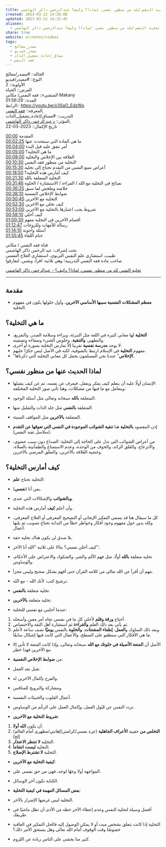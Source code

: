 ```yaml
---  
title: تخلية النفس لله من منظور نفسي، لماذا؟ وكيف؟ عبدالرحمن ذاكر الهاشمي  
created: 2023-03-22 14:20:08  
updated: 2023-03-22 14:25:45  
aliases:  
  - تخلية النفس لله من منظور نفسي، لماذا؟ وكيف؟ عبدالرحمن ذاكر الهاشمي  
share: true  
website: ar/notes/videos  
tags:  
  - مصدر_معالج  
  - مصدر_فيديو  
  - مساق_إعادة_تشغيل_الذات  
  - فقه النفس  
---  
```

  
  
  
الحالة:: #مصدر/معالج    
النوع:: #مصدر/فيديو    
اﻷولوية:: 2    
الغرض:: الحياة    
المنشيء:: فقه النفس/ مكاني Makany    
المدة:: 01:56:29    
الرابط:: <https://youtu.be/x3SaO_EdzWs>    
المعرفة:: [فقه النفس](%D9%81%D9%82%D9%87%20%D8%A7%D9%84%D9%86%D9%81%D8%B3.md),    
التدريب:: #مساق/إعادة_تشغيل_الذات    
المؤثر:: [د عبد الرحمن ذاكر الهاشمي](%D8%AF%20%D8%B9%D8%A8%D8%AF%20%D8%A7%D9%84%D8%B1%D8%AD%D9%85%D9%86%20%D8%B0%D8%A7%D9%83%D8%B1%20%D8%A7%D9%84%D9%87%D8%A7%D8%B4%D9%85%D9%8A.md),    
تاريخ اﻹكمال:: 2023-03-22  
  
<a href="https://www.youtube.com/watch?v=x3SaO_EdzWs&amp;t=0">00:00</a> المقدمة    
<a href="https://www.youtube.com/watch?v=x3SaO_EdzWs&amp;t=145">00:02:25</a> ما هي المادة التي سنتحدث عنها    
<a href="https://www.youtube.com/watch?v=x3SaO_EdzWs&amp;t=240">00:04:00</a> أمر نتفق عليه قبل البدء    
<a href="https://www.youtube.com/watch?v=x3SaO_EdzWs&amp;t=300">00:05:00</a> ما هي التخلية؟    
<a href="https://www.youtube.com/watch?v=x3SaO_EdzWs&amp;t=480">00:08:00</a> العلاقة بين الإخلاص والتخلية    
<a href="https://www.youtube.com/watch?v=x3SaO_EdzWs&amp;t=630">00:10:30</a> التخلية من منظور فقه النفس    
<a href="https://www.youtube.com/watch?v=x3SaO_EdzWs&amp;t=930">00:15:30</a> أعراض تمنع النفس من التقدم تحتاج إلى تخلية    
<a href="https://www.youtube.com/watch?v=x3SaO_EdzWs&amp;t=1130">00:18:50</a> كيف أمارس هذه التخلية؟    
<a href="https://www.youtube.com/watch?v=x3SaO_EdzWs&amp;t=1290">00:21:30</a> التخلية المتعلقة بالله    
<a href="https://www.youtube.com/watch?v=x3SaO_EdzWs&amp;t=1906">00:31:46</a> نصائح في التخلية مع الله / القراءة / الاستشارة / الخلوة    
<a href="https://www.youtube.com/watch?v=x3SaO_EdzWs&amp;t=2185">00:36:25</a> خلاصة وملخص لما سبق    
<a href="https://www.youtube.com/watch?v=x3SaO_EdzWs&amp;t=2290">00:38:10</a> ضوابط الإخلاص النفسية    
<a href="https://www.youtube.com/watch?v=x3SaO_EdzWs&amp;t=3045">00:50:45</a> التخلية مع الآخرين    
<a href="https://www.youtube.com/watch?v=x3SaO_EdzWs&amp;t=3150">00:52:30</a> كيف نخلي مع الآخرين    
<a href="https://www.youtube.com/watch?v=x3SaO_EdzWs&amp;t=3180">00:53:00</a> شروط يجب اعتبارها بالتخلية مع الآخرين    
<a href="https://www.youtube.com/watch?v=x3SaO_EdzWs&amp;t=3490">00:58:10</a> كيف أخلي    
<a href="https://www.youtube.com/watch?v=x3SaO_EdzWs&amp;t=3630">01:00:30</a> أقسام الآخرين في التخلية معهم    
<a href="https://www.youtube.com/watch?v=x3SaO_EdzWs&amp;t=4367">01:12:47</a> رسالة للأمهات وللزوجات    
<a href="https://www.youtube.com/watch?v=x3SaO_EdzWs&amp;t=4450">01:14:10</a> أسئلة وأجوبة    
<a href="https://www.youtube.com/watch?v=x3SaO_EdzWs&amp;t=6945">01:55:45</a> ختام اللقاء  
  
قناة فقه النفس / مكاني    
تحت إشراف: عبد الرحمن ذاكر الهاشمي    
طبيب، استشاري علم النفس التربوي، استشاري العلاج النفسي    
صاحب مادة فقه النفس التدريبية؛ وهي ثلاثية: اقرأ، ونفس، لتعارفوا  
  
[تخلية النفس لله من منظور نفسي، لماذا؟ وكيف؟   - عبدالرحمن ذاكر الهاشمي](https://youtu.be/x3SaO_EdzWs)  
  
---  
  
## مقدمة  
  
- **معظم المشكلات النفسية سببها الأساسي الآخرين**، وأول حلولها يكون في مفهوم التخلية.  
  
## ما هي التخلية؟  
  
- **التخلية** لها معاني كثيرة في اللغة مثل التبرئة، وبراءة وسلامة الصدر، والتفريغ، والتطهير، **والتنقية**، وخلوص الشيء وصفاءه وتصفيته.  
- لا يوجد **مدرسة نفسية** تقريبا إلاّ تمارس التخلية بصورة أو أخرى.  
- مفهوم **التخلية** في الإسلام ارتبط بالصوفية، لكنه في اﻷصل ليس حكرًا عليهم.  
- "**الإخلاص**" عندنا نحن المسلمون يحمل كل معاني التخلية التي ذكرناها.  
  
## لماذا الحديث عنها من منظور نفسي؟  
  
- الإنسان أولًا عليه أن يتعلم كيف يفكر ويعقل، فيعرف عن نفسه، ثم عن كيف يتقبلها ويتعامل مع ما فيها من مشكلات، وهنا تأتي صور التخلية المختلفة:  
 - المتعلقة **بالله** سبحانه وتعالى مثل أسئلة الوجود.  
 - المتعلقة **بالنفس** مثل جلد الذات والتقليل منها.  
 - المتعلقة **بالآخرين** مثل المواقف السيئة.  
  
- إذن المقصود **بالتخلية** هنا **تنقية الشوائب الموجودة في النفس التي تعوقها عن التقدم** (سلاسل تقيد النفس).  
  
- من أعراض الشوائب التي تدل على الحاجة إلى التخلية: الصداع دون سبب عضوي، والانزعاج، والقلق الزائد، والخوف من الوحدة، وعدم الاستمتاع والطمأنينة بالصلاة، وخشية العَلاقة بالآخرين، والتعلق المرضي بالآخرين.  
  
## كيف أمارس التخلية؟  
  
- التخلية تحتاج **علم**:  
 - بمن أنا (**نفسي**).  
 - **وبالشوائب** والإشكالات التي عندي.  
 - وأن أعلم **كيف** أمارس هذه التخلية.  
  
- كل ما سيقال هنا قد يسمي التفكير الإيجابي أو التصحيح المعرفي أو العلاج المعرفي، وكله يدور حول مفهوم وجود أفكار وخواطر خطأ من البداية تحتاج تصويب ثم يليها أعمال.  
  
- بلا صدق لن يكون هناك تخلية حقة.  
  
- كيف أخلي نفسي؟ بناءًا على ثلاثية "الله أنا الآخر":  
 - تخلية متعلقة **بالله** أولًا، مثل فهم الألم والشر، والشكوك والاعتراض على اﻷحكام، والوساوس.  
  - مهم أن أقرأ عن الله تعالى من كلامه القرآن حتى أفهم بشكل صحيح وليس مجزأ.  
  - ترشيح كتب: لأنك الله - مع الله.  
 - تخلية متعلقة **بالنفس**.  
 - تخلية متعلقة **بالآخرين**.  
  
- عندما أجلس مع نفسي للتخلية:  
 1. أحتاج **ورقة وقلم** لأخلي كل ما في نفسي تجاه أمر معين وأسجله.  
 2. ثم يأتي بعد ذلك العلم **والقراءة** ثم استشارة أهل الثقة والاختصاص.  
 3. وبعد ذلك السلوك و**العمل**: **إطفاء المشتتات**، **والخلوة** بالنفس **يوميًا** نصف ساعة لأعلم ما هي الأفكار التي ستطفو على السطح، والأعمال التي كانت فيها إشكال سابقًا.  
  
- الأصل أن **المتعة الأصيلة في خلوتك مع الله** سبحانه وتعالى، وإذا كانت المتعة لا تأتي إلا مع الآخرين فهذا خطر.  
  
- من **ضوابط الإخلاص النفسية**:  
 - تقبل نقد العمل.  
 - والفرح بإكمال الآخرين له.  
 - ومشاركة والترويج للمنافس.  
 - أعمال القلوب والخبيئات النفسية.  
 - تردد النفس عن قَبُول العمل، وإكمال العمل على الرغْم من الوساوس.  
  
- **شروط التخلية مع الآخرين**:  
 1. أن يكون **الله أولا**.  
 2. **التخلص من** حقيبة **الأعراف الجاهلية** (عزة نفسي/كرامتي/إهانتي/مظهري أمام العالم/إلخ)  
 3. التخلية **لا تنتظر الاعتذار**.  
 4. التخلية **ليست انتقاما**.  
 5. التخلية **لا تشترط الإصلاح**.  
  
- **كيفية التخلية مع الآخرين**:  
 - المواجهة أولا وجهًا لوجه، فهي من حق نفسي علي.  
 - الكتابة تكون آخر الوسائل.  
  
- **بعض المسائل المهمة في كيفية التخلية**:  
 - التخلية ليس غرضها الإضرار بالآخر.  
 - أفضل وسيلة لتخلية النفس وعدم إعطاء الآخر حظه من الأذى أن تظل ماشيًا في طريقك.  
 - التخلية إذا كانت تتعلق بشخص ميت أو لا يمكن الوصول إليه فالحل التفكير في العاقبة خصوصًا وقت الوقوف أمام الله تعالى وهل يستحق اﻷمر ذلك؟  
 - كثير منا يخشى على الناس زيادة عن اللزوم.  
